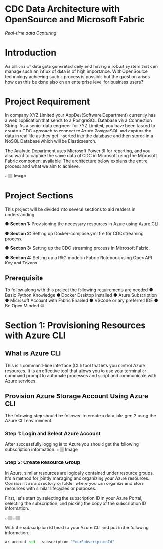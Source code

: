 # CDC Data Architecture with OpenSource and Microsoft Fabric
*Real-time data Capturing*

# Introduction
As billions of data gets generated daily and having a robust system that can manage such an influx of data is of high importance. With OpenSource technology achieving such a process is possible but the question arises how can this be done also on an enterprise level for business users?
# Project Requirement
In company XYZ Limited your AppDev(Software Department) currently has a web application that sends to a PostgreSQL Database via a Connection String. As a senior data engineer for XYZ Limited, you have been tasked to create a CDC approach to connect to Azure PostgreSQL and capture the data in real life as they get inserted into the database and then stored in a NoSQL Database which will be Elasticsearch.

The Analytic Department uses Microsoft Power BI for reporting, and you also want to capture the same data of CDC in Microsoft using the Microsoft Fabric component available. The architecture below explains the entire process and what we aim to achieve.

👉🏽 Image

# Project Sections
This project will be divided into several sections to aid readers in understanding.

●	**Section 1:** Provisioning the necessary resources in Azure using Azure CLI

●	**Section 2:** Setting up Docker-compose.yml file for CDC streaming process.

●	**Section 3:** Setting up the CDC streaming process in Microsoft Fabric.

●	**Section 4:** Setting up a RAG model in Fabric Notebook using Open API Key and Tokens.

## Prerequisite
To follow along with this project the following requirements are needed
●	Basic Python Knowledge
●	Docker Desktop Installed
●	Azure Subscription
●	Microsoft Account with Fabric Enabled
●	VSCode or any preferred IDE
●	Be Open Minded 😊

# Section 1: Provisioning Resources with Azure CLI
## What is Azure CLI
This is a command-line interface (CLI) tool that lets you control Azure resources. It is an effective tool that allows you to use your terminal or command prompt to automate processes and script and communicate with Azure services.

## Provision Azure Storage Account Using Azure CLI
The following step should be followed to create a data lake gen 2 using the Azure CLI environment.

### Step 1: Login and Select Azure Account
After successfully logging in to Azure you should get the following subscription information.
👉🏽 Image

### Step 2: Create Resource Group
In Azure, similar resources are logically contained under resource groups. It's a method for jointly managing and organizing your Azure resources. Consider it as a directory or folder where you can organize and store resources with similar lifecycles or purposes.

First, let's start by selecting the subscription ID in your Azure Portal, selecting the subscription, and picking the copy of the subscription ID information.

👉🏽👉🏽

With the subscription id head to your Azure CLI and put in the following information.
```Python
az account set --subscription "YourSubscriptionId"
```


